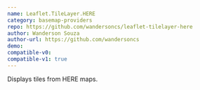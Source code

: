 ```yaml
---
name: Leaflet.TileLayer.HERE
category: basemap-providers
repo: https://github.com/wandersoncs/leaflet-tilelayer-here
author: Wanderson Souza
author-url: https://github.com/wandersoncs
demo: 
compatible-v0:
compatible-v1: true
---
```


Displays tiles from HERE maps.
